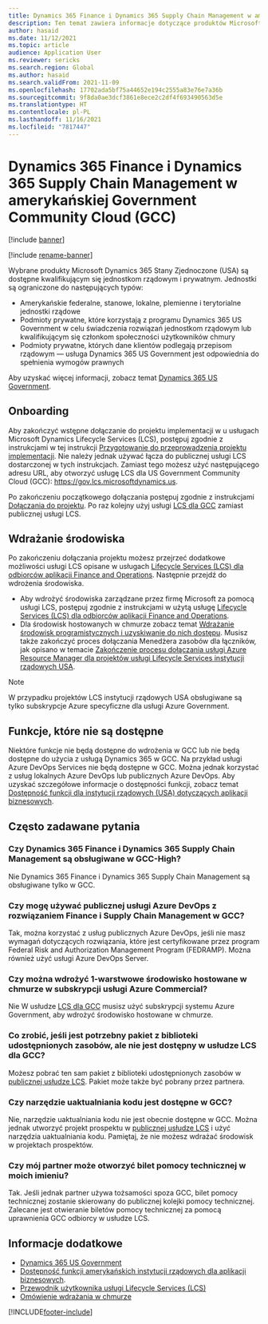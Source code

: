 ```yaml
---
title: Dynamics 365 Finance i Dynamics 365 Supply Chain Management w amerykańskiej Government Community Cloud (GCC)
description: Ten temat zawiera informacje dotyczące produktów Microsoft Dynamics 365 US Government instytucji rządowych, które są dostępne dla kwalifikujących się jednostek rządowych i prywatnych.
author: hasaid
ms.date: 11/12/2021
ms.topic: article
audience: Application User
ms.reviewer: sericks
ms.search.region: Global
ms.author: hasaid
ms.search.validFrom: 2021-11-09
ms.openlocfilehash: 17702ada5bf75a44652e194c2555a83e76e7a36b
ms.sourcegitcommit: 9f8da0ae3dcf3861e8ece2c2df4f693490563d5e
ms.translationtype: HT
ms.contentlocale: pl-PL
ms.lasthandoff: 11/16/2021
ms.locfileid: "7817447"
---
```

# <a name="dynamics-365-finance-and-dynamics-365-supply-chain-management-in-us-government-community-cloud-gcc"></a>Dynamics 365 Finance i Dynamics 365 Supply Chain Management w amerykańskiej Government Community Cloud (GCC)

[!include [banner](../includes/banner.md)]

[!include [rename-banner](~/includes/cc-data-platform-banner.md)]

Wybrane produkty Microsoft Dynamics 365 Stany Zjednoczone (USA) są dostępne kwalifikującym się jednostkom rządowym i prywatnym. Jednostki są ograniczone do następujących typów:

- Amerykańskie federalne, stanowe, lokalne, plemienne i terytorialne jednostki rządowe
- Podmioty prywatne, które korzystają z programu Dynamics 365 US Government w celu świadczenia rozwiązań jednostkom rządowym lub kwalifikującym się członkom społeczności użytkowników chmury
- Podmioty prywatne, których dane klientów podlegają przepisom rządowym — usługa Dynamics 365 US Government jest odpowiednia do spełnienia wymogów prawnych

Aby uzyskać więcej informacji, zobacz temat [Dynamics 365 US Government](/power-platform/admin/microsoft-dynamics-365-government).

## <a name="onboarding"></a>Onboarding

Aby zakończyć wstępne dołączanie do projektu implementacji w u usługach Microsoft Dynamics Lifecycle Services (LCS), postępuj zgodnie z instrukcjami w tej instrukcji [Przygotowanie do przeprowadzenia projektu implementacji](../../../fin-ops-core/fin-ops/imp-lifecycle/onboard.md). Nie należy jednak używać łącza do publicznej usługi LCS dostarczonej w tych instrukcjach. Zamiast tego możesz użyć następującego adresu URL, aby otworzyć usługę LCS dla US Government Community Cloud (GCC): <https://gov.lcs.microsoftdynamics.us>.

Po zakończeniu początkowego dołączania postępuj zgodnie z instrukcjami [Dołączania do projektu](../lifecycle-services/project-onboarding.md). Po raz kolejny użyj usługi [LCS dla GCC](https://gov.lcs.microsoftdynamics.us) zamiast publicznej usługi LCS.

## <a name="environment-deployment"></a>Wdrażanie środowiska

Po zakończeniu dołączania projektu możesz przejrzeć dodatkowe możliwości usługi LCS opisane w usługach [Lifecycle Services (LCS) dla odbiorców aplikacji Finance and Operations](../../../fin-ops-core/dev-itpro/lifecycle-services/lcs-works-lcs.md). Następnie przejdź do wdrożenia środowiska.

- Aby wdrożyć środowiska zarządzane przez firmę Microsoft za pomocą usługi LCS, postępuj zgodnie z instrukcjami w użytą usługę [Lifecycle Services (LCS) dla odbiorców aplikacji Finance and Operations](../../../fin-ops-core/dev-itpro/lifecycle-services/lcs-works-lcs.md#new-deployment-experience).
- Dla środowisk hostowanych w chmurze zobacz temat [Wdrażanie środowisk programistycznych i uzyskiwanie do nich dostępu](../../../fin-ops-core/dev-itpro/dev-tools/access-instances.md). Musisz także zakończyć proces dołączania Menedżera zasobów dla łączników, jak opisano w temacie [Zakończenie procesu dołączania usługi Azure Resource Manager dla projektów usługi Lifecycle Services instytucji rządowych USA](arm-onbarding-us-goverment.md).

> [!NOTE]
> W przypadku projektów LCS instytucji rządowych USA obsługiwane są tylko subskrypcje Azure specyficzne dla usługi Azure Government.

## <a name="features-that-arent-available"></a>Funkcje, które nie są dostępne

Niektóre funkcje nie będą dostępne do wdrożenia w GCC lub nie będą dostępne do użycia z usługą Dynamics 365 w GCC. Na przykład usługi Azure DevOps Services nie będą dostępne w GCC. Można jednak korzystać z usług lokalnych Azure DevOps lub publicznych Azure DevOps. Aby uzyskać szczegółowe informacje o dostępności funkcji, zobacz temat [Dostępność funkcji dla instytucji rządowych (USA) dotyczących aplikacji biznesowych](https://aka.ms/BAPFunctionalParity).

## <a name="frequently-asked-questions"></a>Często zadawane pytania

### <a name="are-dynamics-365-finance-and-dynamics-365-supply-chain-management-supported-in-gcc-high"></a>Czy Dynamics 365 Finance i Dynamics 365 Supply Chain Management są obsługiwane w GCC-High?

Nie Dynamics 365 Finance i Dynamics 365 Supply Chain Management są obsługiwane tylko w GCC.

### <a name="can-i-use-public-azure-devops-with-finance-and-supply-chain-management-in-gcc"></a>Czy mogę używać publicznej usługi Azure DevOps z rozwiązaniem Finance i Supply Chain Management w GCC?

Tak, można korzystać z usług publicznych Azure DevOps, jeśli nie masz wymagań dotyczących rozwiązania, które jest certyfikowane przez program Federal Risk and Authorization Management Program (FEDRAMP). Można również użyć usługi Azure DevOps Server.

### <a name="can-i-deploy-a-cloud-hosted-environment-tier-1-development-environment-on-an-azure-commercial-subscription"></a>Czy można wdrożyć 1-warstwowe środowisko hostowane w chmurze w subskrypcji usługi Azure Commercial?

Nie W usłudze [LCS dla GCC](https://gov.lcs.microsoftdynamics.us) musisz użyć subskrypcji systemu Azure Government, aby wdrożyć środowisko hostowane w chmurze.

### <a name="what-can-i-do-if-i-need-a-package-from-the-shared-asset-library-but-it-isnt-available-in-lcs-for-gcc"></a>Co zrobić, jeśli jest potrzebny pakiet z biblioteki udostępnionych zasobów, ale nie jest dostępny w usłudze LCS dla GCC?

Możesz pobrać ten sam pakiet z biblioteki udostępnionych zasobów w [publicznej usłudze LCS](https://lcs.dynamics.com). Pakiet może także być pobrany przez partnera.

### <a name="is-the-code-upgrade-tool-available-in-gcc"></a>Czy narzędzie uaktualniania kodu jest dostępne w GCC?

Nie, narzędzie uaktualniania kodu nie jest obecnie dostępne w GCC. Można jednak utworzyć projekt prospektu w [publicznej usłudze LCS](https://lcs.dynamics.com) i użyć narzędzia uaktualniania kodu. Pamiętaj, że nie możesz wdrażać środowisk w projektach prospektów.

### <a name="can-my-partner-open-a-support-ticket-on-my-behalf"></a>Czy mój partner może otworzyć bilet pomocy technicznej w moich imieniu?

Tak. Jeśli jednak partner używa tożsamości spoza GCC, bilet pomocy technicznej zostanie skierowany do publicznej kolejki pomocy technicznej. Zalecane jest otwieranie biletów pomocy technicznej za pomocą uprawnienia GCC odbiorcy w usłudze LCS.

## <a name="see-also"></a>Informacje dodatkowe

- [Dynamics 365 US Government](/power-platform/admin/microsoft-dynamics-365-government)
- [Dostępność funkcji amerykańskich instytucji rządowych dla aplikacji biznesowych](https://aka.ms/BAPFunctionalParity).
- [Przewodnik użytkownika usługi Lifecycle Services (LCS)](../../../fin-ops-core/dev-itpro/lifecycle-services/lcs-user-guide.md)
- [Omówienie wdrażania w chmurze](../../../fin-ops-core/dev-itpro/deployment/cloud-deployment-overview.md)

[!INCLUDE[footer-include](../../../includes/footer-banner.md)]
